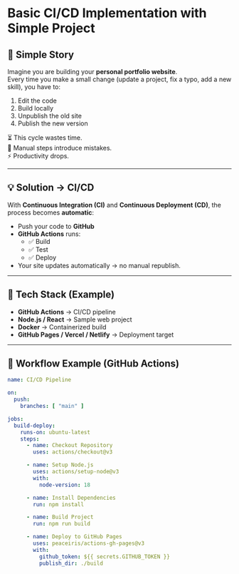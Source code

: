 # Basic CI/CD Implementation with Simple Project

## 📖 Simple Story

Imagine you are building your **personal portfolio website**.  
Every time you make a small change (update a project, fix a typo, add a new skill), you have to:

1. Edit the code  
2. Build locally  
3. Unpublish the old site  
4. Publish the new version  

⏳ This cycle wastes time.  
🚨 Manual steps introduce mistakes.  
⚡ Productivity drops.

---

## 💡 Solution → CI/CD

With **Continuous Integration (CI)** and **Continuous Deployment (CD)**, the process becomes **automatic**:

- Push your code to **GitHub**  
- **GitHub Actions** runs:
  - ✅ Build  
  - ✅ Test  
  - ✅ Deploy  
- Your site updates automatically → no manual republish.

---

## 🔧 Tech Stack (Example)

- **GitHub Actions** → CI/CD pipeline  
- **Node.js / React** → Sample web project  
- **Docker** → Containerized build  
- **GitHub Pages / Vercel / Netlify** → Deployment target  

---

## 🚀 Workflow Example (GitHub Actions)

```yaml
name: CI/CD Pipeline

on:
  push:
    branches: [ "main" ]

jobs:
  build-deploy:
    runs-on: ubuntu-latest
    steps:
      - name: Checkout Repository
        uses: actions/checkout@v3

      - name: Setup Node.js
        uses: actions/setup-node@v3
        with:
          node-version: 18

      - name: Install Dependencies
        run: npm install

      - name: Build Project
        run: npm run build

      - name: Deploy to GitHub Pages
        uses: peaceiris/actions-gh-pages@v3
        with:
          github_token: ${{ secrets.GITHUB_TOKEN }}
          publish_dir: ./build
